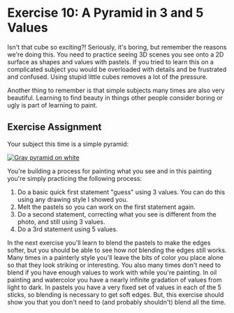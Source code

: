 Exercise 10: A Pyramid in 3 and 5 Values
========================================

Isn't that cube so exciting?!  Seriously, it's boring, but remember the reasons we're doing this.  You need to practice seeing 3D scenes you see onto a 2D surface as shapes and values with pastels.  If you tried to learn this on a complicated subject you would be overloaded with details and be frustrated and confused.  Using stupid little cubes removes a lot of the pressure.

Another thing to remember is that simple subjects many times are also very beautiful.  Learning to find beauty in things other people consider boring or ugly is part of learning to paint.

Exercise Assignment
-------------------

Your subject this time is a simple pyramid:

[![Gray pyramid on white](https://s3.amazonaws.com/photos.learnartthehardway.com/basic_shapes/tiny/pyramid_gray_on_white.JPG)](https://s3.amazonaws.com/photos.learnartthehardway.com/basic_shapes/large/pyramid_gray_on_white.JPG)

You're building a process for painting what you see and in this painting you're simply practicing the following process:

1. Do a basic quick first statement "guess" using 3 values.  You can do this using any drawing style I showed you.
2. Melt the pastels so you can work on the first statement again.
3. Do a second statement, correcting what you see is different from the photo, and still using 3 values.
4. Do a 3rd statement using 5 values.

In the next exercise you'll learn to blend the pastels to make the edges softer, but you should be able to see how *not* blending the edges still works.  Many times in a painterly style you'll leave the bits of color you place alone so that they look striking or interesting.  You also many times don't need to blend if you have enough values to work with while you're painting.  In oil painting and watercolor you have a nearly infinite gradation of values from light to dark.  In pastels you have a very fixed set of values in each of the 5 sticks, so blending is necessary to get soft edges.  But, this exercise should show you that you don't need to (and probably shouldn't) blend all the time.


